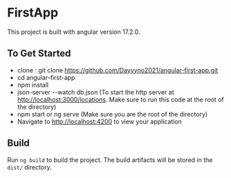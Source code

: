 # FirstApp

This project is built with angular version 17.2.0.

## To Get Started

- clone :  git clone <https://github.com/Dayvyno2021/angular-first-app.git>
- cd angular-first-app
- npm install
- json-server --watch db.json (To start the http server at <http://localhost:3000/locations>. Make sure to run this code at the root of the directory)
- npm start or ng serve (Make sure you are the root of the directory)
- Navigate to <http://localhost:4200> to view your application

## Build

Run `ng build` to build the project. The build artifacts will be stored in the `dist/` directory.
